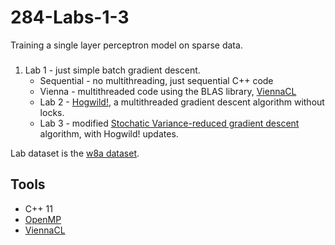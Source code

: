 # 284-Labs-1-3
Training a single layer perceptron model on sparse data. 

###

<ol>
  <li>Lab 1 - just simple batch gradient descent.
    <ul>
      <li>Sequential - no multithreading, just sequential C++ code</li>
      <li>Vienna - multithreaded code using the BLAS library, <a href="http://viennacl.sourceforge.net/">ViennaCL</a></li>
  </li>
  <li>Lab 2 - <a href="https://papers.nips.cc/paper/4390-hogwild-a-lock-free-approach-to-parallelizing-stochastic-gradient-descent">Hogwild!</a>, a multithreaded gradient descent algorithm without locks.</li>
  <li>Lab 3 - modified <a href="https://papers.nips.cc/paper/4937-accelerating-stochastic-gradient-descent-using-predictive-variance-reduction.pdf">Stochatic Variance-reduced gradient descent</a> algorithm, with Hogwild! updates.</li>
</ol>

Lab dataset is the [w8a dataset](https://www.csie.ntu.edu.tw/~cjlin/libsvmtools/datasets/binary.html).

## Tools

<ul>
  <li>C++ 11</li>
  <li><a href="https://computing.llnl.gov/tutorials/openMP/">OpenMP</a></li>
  <li><a href="http://viennacl.sourceforge.net/">ViennaCL</a></li>
</ul>
